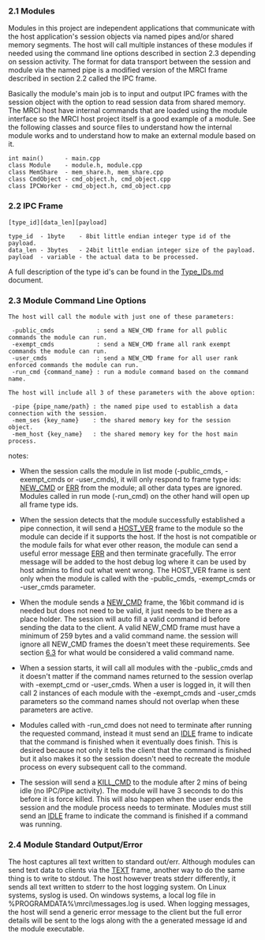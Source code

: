 ### 2.1 Modules ###

Modules in this project are independent applications that communicate with the host application's session objects via named pipes and/or shared memory segments. The host will call multiple instances of these modules if needed using the command line options described in section 2.3 depending on session activity. The format for data transport between the session and module via the named pipe is a modified version of the MRCI frame described in section 2.2 called the IPC frame.

Basically the module's main job is to input and output IPC frames with the session object with the option to read session data from shared memory. The MRCI host have internal commands that are loaded using the module interface so the MRCI host project itself is a good example of a module. See the following classes and source files to understand how the internal module works and to understand how to make an external module based on it.

```
int main()      - main.cpp
class Module    - module.h, module.cpp
class MemShare  - mem_share.h, mem_share.cpp
class CmdObject - cmd_object.h, cmd_object.cpp
class IPCWorker - cmd_object.h, cmd_object.cpp
```

### 2.2 IPC Frame ###

```
[type_id][data_len][payload]

type_id  - 1byte    - 8bit little endian integer type id of the payload.
data_len - 3bytes   - 24bit little endian integer size of the payload.
payload  - variable - the actual data to be processed.
```

A full description of the type id's can be found in the [Type_IDs.md](type_ids.md) document.

### 2.3 Module Command Line Options ###

```
The host will call the module with just one of these parameters:

 -public_cmds            : send a NEW_CMD frame for all public commands the module can run.
 -exempt_cmds            : send a NEW_CMD frame all rank exempt commands the module can run.
 -user_cmds              : send a NEW_CMD frame for all user rank enforced commands the module can run.
 -run_cmd {command_name} : run a module command based on the command name.
 
The host will include all 3 of these parameters with the above option:

 -pipe {pipe_name/path} : the named pipe used to establish a data connection with the session.
 -mem_ses {key_name}    : the shared memory key for the session object.
 -mem_host {key_name}   : the shared memory key for the host main process.
```

notes:

* When the session calls the module in list mode (-public_cmds, -exempt_cmds or -user_cmds), it will only respond to frame type ids: [NEW_CMD](type_ids.md) or [ERR](type_ids.md) from the module; all other data types are ignored. Modules called in run mode (-run_cmd) on the other hand will open up all frame type ids.

* When the session detects that the module successfully established a pipe connection, it will send a [HOST_VER](type_ids.md) frame to the module so the module can decide if it supports the host. If the host is not compatible or the module fails for what ever other reason, the module can send a useful error message [ERR](type_ids.md) and then terminate gracefully. The error message will be added to the host debug log where it can be used by host admins to find out what went wrong. The HOST_VER frame is sent only when the module is called with the -public_cmds, -exempt_cmds or -user_cmds parameter.

* When the module sends a [NEW_CMD](type_ids.md) frame, the 16bit command id is needed but does not need to be valid, it just needs to be there as a place holder. The session will auto fill a valid command id before sending the data to the client. A valid NEW_CMD frame must have a minimum of 259 bytes and a valid command name. the session will ignore all NEW_CMD frames the doesn't meet these requirements. See section [6.3](shared_data.md) for what would be considered a valid command name.

* When a session starts, it will call all modules with the -public_cmds and it doesn't matter if the command names returned to the session overlap with -exempt_cmd or -user_cmds. When a user is logged in, it will then call 2 instances of each module with the -exempt_cmds and -user_cmds parameters so the command names should not overlap when these parameters are active.

* Modules called with -run_cmd does not need to terminate after running the requested command, instead it must send an [IDLE](type_ids.md) frame to indicate that the command is finished when it eventually does finish. This is desired because not only it tells the client that the command is finished but it also makes it so the session doesn't need to recreate the module process on every subsequent call to the command.

* The session will send a [KILL_CMD](type_ids.md) to the module after 2 mins of being idle (no IPC/Pipe activity). The module will have 3 seconds to do this before it is force killed. This will also happen when the user ends the session and the module process needs to terminate. Modules must still send an [IDLE](type_ids.md) frame to indicate the command is finished if a command was running.

### 2.4 Module Standard Output/Error ###

The host captures all text written to standard out/err. Although modules can send text data to clients via the [TEXT](type_ids.md) frame, another way to do the same thing is to write to stdout. The host however treats stderr differently, it sends all text written to stderr to the host logging system. On Linux systems, syslog is used. On windows systems, a local log file in %PROGRAMDATA%\mrci\messages.log is used. When logging messages, the host will send a generic error message to the client but the full error details will be sent to the logs along with the a generated message id and the module executable.